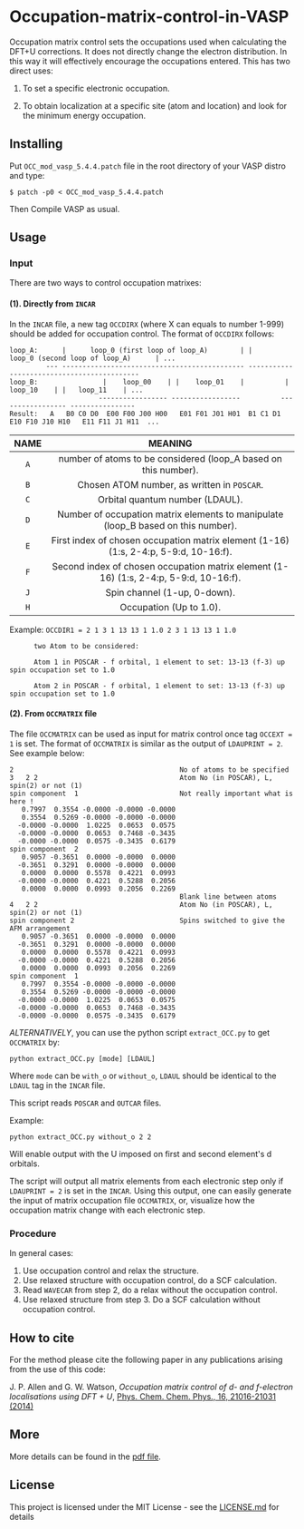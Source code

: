 # Occupation-matrix-control-in-VASP

Occupation matrix control sets the occupations used when calculating the DFT+U corrections. It does not directly change the electron distribution. In this way it will effectively encourage the occupations entered. This has two direct uses:

1. To set a specific electronic occupation.

2. To obtain localization at a specific site (atom and location) and look for the minimum energy occupation.

## Installing

Put `OCC_mod_vasp_5.4.4.patch` file in the root directory of your VASP distro and type:
```
$ patch -p0 < OCC_mod_vasp_5.4.4.patch
```

Then Compile VASP as usual.

## Usage
### Input
There are two ways to control occupation matrixes:
#### (1). Directly from `INCAR`
In the `INCAR` file, a new tag `OCCDIRX` (where X can equals to number 1-999) should be added for occupation control. The format of `OCCDIRX` follows:
```
loop_A:      |      loop_0 (first loop of loop_A)        | |     loop_0 (second loop of loop_A)      | ...
         --- --------------------------------------------- -------------------------------------------
loop_B:                |    loop_00    | |    loop_01    |          |    loop_10    | |   loop_11    | ...
                      ----------------- -----------------          ----------------- ----------------
Result:   A   B0 C0 D0  E00 F00 J00 H00   E01 F01 J01 H01  B1 C1 D1  E10 F10 J10 H10   E11 F11 J1 H11  ...
```
| NAME                   |                                            MEANING                                    |
|:----------------------:|:-------------------------------------------------------------------------------------:|
| `A`                    | number of atoms to be considered (loop_A based on this number).                       |
| `B`                    | Chosen ATOM number, as written in `POSCAR`.                                            |
| `C`                    | Orbital quantum number (LDAUL).                                                       |
| `D`                    | Number of occupation matrix elements to manipulate (loop_B based on this number).     |
| `E`                    | First index of chosen occupation matrix element (1-16) (1:s, 2-4:p, 5-9:d, 10-16:f).  |
| `F`                    | Second index of chosen occupation matrix element (1-16) (1:s, 2-4:p, 5-9:d, 10-16:f). |
| `J`                    | Spin channel (1-up, 0-down).                                                          |
| `H`                    | Occupation (Up to 1.0).                                                               |


Example: `OCCDIR1 = 2 1 3 1 13 13 1 1.0 2 3 1 13 13 1 1.0`

          two Atom to be considered:

          Atom 1 in POSCAR - f orbital, 1 element to set: 13-13 (f-3) up spin occupation set to 1.0

          Atom 2 in POSCAR - f orbital, 1 element to set: 13-13 (f-3) up spin occupation set to 1.0


#### (2). From `OCCMATRIX` file
The file `OCCMATRIX` can be used as input for matrix control once tag `OCCEXT = 1` is set. The format of `OCCMATRIX` is similar as the output of `LDAUPRINT = 2`. See example below:
```
2                                         No of atoms to be specified
3   2 2                                   Atom No (in POSCAR), L, spin(2) or not (1)
spin component  1                         Not really important what is here !
   0.7997  0.3554 -0.0000 -0.0000 -0.0000
   0.3554  0.5269 -0.0000 -0.0000 -0.0000
  -0.0000 -0.0000  1.0225  0.0653  0.0575
  -0.0000 -0.0000  0.0653  0.7468 -0.3435
  -0.0000 -0.0000  0.0575 -0.3435  0.6179
spin component  2
   0.9057 -0.3651  0.0000 -0.0000  0.0000
  -0.3651  0.3291  0.0000 -0.0000  0.0000
   0.0000  0.0000  0.5578  0.4221  0.0993
  -0.0000 -0.0000  0.4221  0.5288  0.2056
   0.0000  0.0000  0.0993  0.2056  0.2269
                                          Blank line between atoms
4   2 2                                   Atom No (in POSCAR), L, spin(2) or not (1)
spin component 2                          Spins switched to give the AFM arrangement
   0.9057 -0.3651  0.0000 -0.0000  0.0000
  -0.3651  0.3291  0.0000 -0.0000  0.0000
   0.0000  0.0000  0.5578  0.4221  0.0993
  -0.0000 -0.0000  0.4221  0.5288  0.2056
   0.0000  0.0000  0.0993  0.2056  0.2269
spin component  1
   0.7997  0.3554 -0.0000 -0.0000 -0.0000
   0.3554  0.5269 -0.0000 -0.0000 -0.0000
  -0.0000 -0.0000  1.0225  0.0653  0.0575
  -0.0000 -0.0000  0.0653  0.7468 -0.3435
  -0.0000 -0.0000  0.0575 -0.3435  0.6179

```

*ALTERNATIVELY*, you can use the python script `extract_OCC.py` to get `OCCMATRIX` by:
```
python extract_OCC.py [mode] [LDAUL]
```
Where `mode` can be `with_o` or `without_o`, `LDAUL` should be identical to the `LDAUL` tag in the `INCAR` file.

This script reads `POSCAR` and `OUTCAR` files.

Example:
```
python extract_OCC.py without_o 2 2
```
Will enable output with the U imposed on first and second element's d orbitals.

The script will output all matrix elements from each electronic step only if `LDAUPRINT = 2` is set in the `INCAR`. Using this output, one can easily generate the input of matrix occupation file `OCCMATRIX`, or, visualize how the occupation matrix change with each electronic step.

### Procedure

In general cases:
1. Use occupation control and relax the structure.
2. Use relaxed structure with occupation control, do a SCF calculation.
3. Read `WAVECAR` from step 2, do a relax without the occupation control.
4. Use relaxed structure from step 3. Do a SCF calculation without occupation control.

## How to cite

For the method please cite the following paper in any publications arising from the use of this code:

J. P. Allen and G. W. Watson,
*Occupation matrix control of d- and f-electron localisations using DFT + U*, [Phys. Chem. Chem. Phys., 16, 21016-21031 (2014)](https://pubs.rsc.org/en/content/articlelanding/2014/cp/c4cp01083c#!divAbstract)

## More
More details can be found in the [pdf file](./Docs/Occupation_matrix_control_in_VASP.pdf).

## License
  This project is licensed under the MIT License - see the [LICENSE.md](./LICENSE.md) for details
